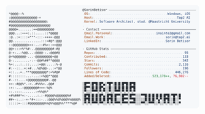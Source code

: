 <a href="https://github.com/SorinBetisor/SorinBetisor">
  <picture>
    <source media="(prefers-color-scheme: dark)" srcset="https://raw.githubusercontent.com/SorinBetisor/SorinBetisor/main/dark_mode.svg">
    <img alt="Sorin Betisor's GitHub Profile README" src="https://raw.githubusercontent.com/SorinBetisor/SorinBetisor/main/light_mode.svg">
  </picture>
</a>
